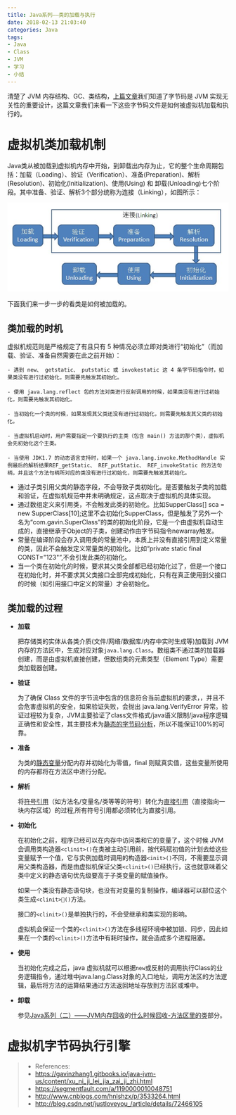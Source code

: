 ```yaml
---
title: Java系列——类的加载与执行
date: 2018-02-13 21:03:40
categories: Java
tags:
- Java
- Class
- JVM
- 学习
- 小结
---
```


清楚了 JVM 内存结构、GC、类结构，[上篇文章](/2018/02/11/java-class-file-structure/)我们知道了字节码是 JVM 实现无关性的重要设计，这篇文章我们来看一下这些字节码文件是如何被虚拟机加载和执行的。

# 虚拟机类加载机制

Java类从被加载到虚拟机内存中开始，到卸载出内存为止，它的整个生命周期包括：加载（Loading）、验证（Verification）、准备(Preparation)、解析(Resolution)、初始化(Initialization)、使用(Using) 和 卸载(Unloading)七个阶段。其中准备、验证、解析3个部分统称为连接（Linking），如图所示：

![](/images/java_class_lifecycle.jpg)

下面我们来一步一步的看类是如何被加载的。

## 类加载的时机

虚拟机规范则是严格规定了有且只有 5 种情况必须立即对类进行“初始化”（而加载、验证、准备自然需要在此之前开始）：

```
- 遇到 new、 getstatic、 putstatic 或 invokestatic 这 4 条字节码指令时，如果类没有进行过初始化，则需要先触发其初始化。

- 使用 java.lang.reflect 包的方法对类进行反射调用的时候，如果类没有进行过初始化，则需要先触发其初始化。

- 当初始化一个类的时候，如果发现其父类还没有进行过初始化，则需要先触发其父类的初始化。

- 当虚拟机启动时，用户需要指定一个要执行的主类（包含 main() 方法的那个类），虚拟机会先初始化这个主类。

- 当使用 JDK1.7 的动态语言支持时，如果一个 java.lang.invoke.MethodHandle 实例最后的解析结果REF_getStatic、 REF_putStatic、 REF_invokeStatic 的方法句柄，并且这个方法句柄所对应的类没有进行过初始化，则需要先触发其初始化。
```

- 通过子类引用父类的静态字段，不会导致子类初始化。是否要触发子类的加载和验证，在虚拟机规范中并未明确规定，这点取决于虚拟机的具体实现。
- 通过数组定义来引用类，不会触发此类的初始化。比如SupperClass[] sca = new SupperClass[10];这里不会初始化SupperClass，但是触发了另外一个名为“com.gavin.SuperClass”的类的初始化阶段，它是一个由虚拟机自动生成的，直接继承于Object的子类，创建动作由字节码指令newarray触发。
- 常量在编译阶段会存入调用类的常量池中，本质上并没有直接引用到定义常量的类，因此不会触发定义常量类的初始化。比如“private static final CONST="123"”,不会引发此类的初始化。
- 当一个类在初始化的时候，要求其父类全部都已经初始化过了，但是一个接口在初始化时，并不要求其父类接口全部完成初始化，只有在真正使用到父接口的时候（如引用接口中定义的常量）才会初始化。

## 类加载的过程

- **加载**

  把存储类的实体从各类介质(文件/网络/数据库/内存中实时生成等)加载到 JVM 内存的方法区中，生成对应对象```java.lang.Class```。数组类不通过类的加载器创建，而是由虚拟机直接创建，但数组类的元素类型（Element Type）需要类加载器创建。

- **验证**

  为了确保 Class 文件的字节流中包含的信息符合当前虚拟机的要求，，并且不会危害虚拟机的安全，如果验证失败，会抛出 java.lang.VerifyError 异常。验证过程较为复杂，JVM主要验证了class文件格式/java语义限制/java程序逻辑正确性和安全性，其主要技术为<u>静态的字节码分析</u>，所以不能保证100%的可靠。

- **准备**

  为类的<u>静态变量</u>分配内存并初始化为零值，final 则赋真实值，这些变量所使用的内存都将在方法区中进行分配。

- **解析**

  将<u>符号引用</u>（如方法名/变量名/类等等的符号）转化为<u>直接引用</u>（直接指向一块内存区域）的过程,所有符号引用都必须转化为直接引用。

- **初始化**

  在初始化之前，程序已经可以在内存中访问类和它的变量了，这个时候 JVM 会调用类构造器```<clinit>()```在类被主动引用前，按代码赋初值的计划去给这些变量赋予一个值，它与实例加载时调用的构造器```<init>()```不同，不需要显示调用父类构造器，而是由虚拟机保证父类```<clinit>()```已经执行，这也就意味着父类中定义的静态语句优先级要高于子类变量的赋值操作。

  如果一个类没有静态语句块，也没有对变量的复制操作，编译器可以部位这个类生成```<clinit>()```方法。

  接口的```<clinit>()```是单独执行的，不会受继承和类实现的影响。

  虚拟机会保证一个类的```<clinit>()```方法在多线程环境中被加锁、同步，因此如果在一个类的```<clinit>()```方法中有耗时操作，就会造成多个进程阻塞。

- **使用**

  当初始化完成之后，java 虚拟机就可以根据```new```或反射的调用执行Class的业务逻辑指令，通过堆中java.lang.Class对象的入口地址，调用方法区的方法逻辑，最后将方法的运算结果通过方法返回地址存放到方法区或堆中。

- **卸载**

  参见[Java系列（二）——JVM内存回收](/2018/02/09/jvm-gc/)的[什么时候回收-方法区里的类](https://www.duyidong.com/2018/02/09/jvm-gc/#%E6%96%B9%E6%B3%95%E5%8C%BA%E9%87%8C%E7%9A%84%E7%B1%BB)部分。

# 虚拟机字节码执行引擎









> * References:
> * <https://gavinzhang1.gitbooks.io/java-jvm-us/content/xu_ni_ji_lei_jia_zai_ji_zhi.html>
> * <https://segmentfault.com/a/1190000010048751>
> * <http://www.cnblogs.com/hnlshzx/p/3533264.html>
> * <http://blog.csdn.net/justloveyou_/article/details/72466105>